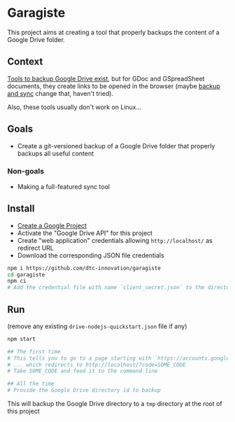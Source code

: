 # Garagiste

This project aims at creating a tool that properly backups the content of a Google Drive folder.

## Context

[Tools to backup Google Drive exist](https://www.google.com/drive/download/), but for GDoc and GSpreadSheet documents, they create links to be opened in the browser (maybe [backup and sync](https://www.blog.google/products/photos/introducing-backup-and-sync-google-photos-and-google-drive/) change that, haven't tried).

Also, these tools usually don't work on Linux...

## Goals

* Create a git-versioned backup of a Google Drive folder that properly backups all useful content

### Non-goals

* Making a full-featured sync tool

## Install

- [Create a Google Project](https://console.developers.google.com/)
- Activate the "Google Drive API" for this project
- Create "web application" credentials allowing `http://localhost/` as redirect URL
- Download the corresponding JSON file credentials

```sh
npm i https://github.com/dtc-innovation/garagiste
cd garagiste
npm ci
# Add the credential file with name `client_secret.json` to the directory
```


## Run

(remove any existing `drive-nodejs-quickstart.json` file if any)

```sh
npm start

## The first time
# This tells you to go to a page starting with `https://accounts.google.com/o/oauth2/auth`
# ... which redirects to http://localhost/?code=SOME_CODE
# Take SOME_CODE and feed it to the command line

## All the time
# Provide the Google Drive directory id to backup
```

This will backup the Google Drive directory to a `tmp` directory at the root of this project